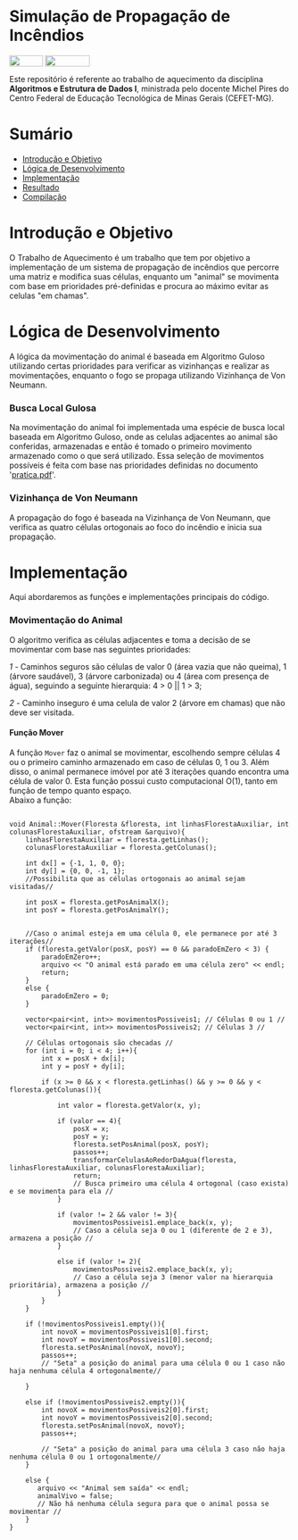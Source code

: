 # Simulação de Propagação de Incêndios

<div style="display: inline-block;">
<img align="center" height="20px" width="60px" src="https://img.shields.io/badge/C%2B%2B-00599C?style=for-the-badge&logo=c%2B%2B&logoColor=white"/> 
<img align="center" height="20px" width="80px" src="https://img.shields.io/badge/Made%20for-VSCode-1f425f.svg"/> 
</a> 
</div>

<p align= "justify">
<p>
Este repositório é referente ao trabalho de aquecimento da disciplina <strong>Algoritmos e Estrutura de Dados I</strong>, ministrada pelo docente Michel Pires do Centro Federal de Educação Tecnológica de Minas Gerais (CEFET-MG).
</p>

# Sumário

- [Introdução e Objetivo](#introdução_e_objetivo)
- [Lógica de Desenvolvimento](#logica_de_desenvolvimento)
- [Implementação](#implementação)
- [Resultado](#resultado)
- [Compilação](#compilação)

# Introdução e Objetivo

O Trabalho de Aquecimento é um trabalho que tem por objetivo a implementação de um sistema de propagação de incêndios que percorre uma matriz e modifica suas células, enquanto um "animal" se movimenta com base em prioridades pré-definidas e procura ao máximo evitar as celulas "em chamas".

# Lógica de Desenvolvimento

A lógica da movimentação do animal é baseada em Algoritmo Guloso utilizando certas prioridades para verificar as vizinhanças e realizar as movimentações, enquanto o fogo se propaga utilizando Vizinhança de Von Neumann.

### Busca Local Gulosa

Na movimentação do animal foi implementada uma espécie de busca local baseada em Algoritmo Guloso, onde as celulas adjacentes ao animal são conferidas, armazenadas e então é tomado o primeiro movimento armazenado como o que será utilizado. Essa seleção de movimentos possíveis é feita com base nas prioridades 
definidas no documento '[pratica.pdf](./pratica.pdf)'.

### Vizinhança de Von Neumann

A propagação do fogo é baseada na Vizinhança de Von Neumann, que verifica as quatro células ortogonais ao foco do incêndio e inicia sua propagação.

# Implementação

Aqui abordaremos as funções e implementações principais do código.

### Movimentação do Animal

O algoritmo verifica as células adjacentes e toma a decisão de se movimentar com base nas seguintes prioridades:

*1 -* Caminhos seguros são células de valor 0 (área vazia que não queima), 1 (árvore saudável), 3 (árvore carbonizada) ou 4 (área com presença de água), seguindo a seguinte hierarquia: 4 > 0 || 1 > 3;  
  
*2 -* Caminho inseguro é uma celula de valor 2 (árvore em chamas) que não deve ser visitada.

#### Função Mover
A função `Mover` faz o animal se movimentar, escolhendo sempre células 4 ou o primeiro caminho armazenado em caso de células 0, 1 ou 3. Além disso, o animal permanece imóvel por até 3 iterações quando encontra uma célula de valor 0. Esta função
possui custo computacional O(1), tanto em função de tempo quanto espaço.  
Abaixo a função:  

```

void Animal::Mover(Floresta &floresta, int linhasFlorestaAuxiliar, int colunasFlorestaAuxiliar, ofstream &arquivo){
    linhasFlorestaAuxiliar = floresta.getLinhas();
    colunasFlorestaAuxiliar = floresta.getColunas();
    
    int dx[] = {-1, 1, 0, 0};
    int dy[] = {0, 0, -1, 1};
    //Possibilita que as células ortogonais ao animal sejam visitadas//

    int posX = floresta.getPosAnimalX();
    int posY = floresta.getPosAnimalY();

    
    //Caso o animal esteja em uma célula 0, ele permanece por até 3 iterações//
    if (floresta.getValor(posX, posY) == 0 && paradoEmZero < 3) {
        paradoEmZero++;
        arquivo << "O animal está parado em uma célula zero" << endl;
        return;
    }
    else {
        paradoEmZero = 0;
    }

    vector<pair<int, int>> movimentosPossiveis1; // Células 0 ou 1 //
    vector<pair<int, int>> movimentosPossiveis2; // Células 3 //

    // Células ortogonais são checadas //
    for (int i = 0; i < 4; i++){
        int x = posX + dx[i];
        int y = posY + dy[i];

        if (x >= 0 && x < floresta.getLinhas() && y >= 0 && y < floresta.getColunas()){

            int valor = floresta.getValor(x, y);

            if (valor == 4){
                posX = x;
                posY = y;
                floresta.setPosAnimal(posX, posY);
                passos++;
                transformarCelulasAoRedorDaAgua(floresta, linhasFlorestaAuxiliar, colunasFlorestaAuxiliar);
                return;
                // Busca primeiro uma célula 4 ortogonal (caso exista) e se movimenta para ela //
            }

            if (valor != 2 && valor != 3){
                movimentosPossiveis1.emplace_back(x, y);
                // Caso a célula seja 0 ou 1 (diferente de 2 e 3), armazena a posição //
            }

            else if (valor != 2){
                movimentosPossiveis2.emplace_back(x, y);
                // Caso a célula seja 3 (menor valor na hierarquia prioritária), armazena a posição //
            }
        }
    }

    if (!movimentosPossiveis1.empty()){
        int novoX = movimentosPossiveis1[0].first;
        int novoY = movimentosPossiveis1[0].second;
        floresta.setPosAnimal(novoX, novoY);
        passos++;
        // "Seta" a posição do animal para uma célula 0 ou 1 caso não haja nenhuma célula 4 ortogonalmente//

    }

    else if (!movimentosPossiveis2.empty()){
        int novoX = movimentosPossiveis2[0].first;
        int novoY = movimentosPossiveis2[0].second;
        floresta.setPosAnimal(novoX, novoY);
        passos++;

        // "Seta" a posição do animal para uma célula 3 caso não haja nenhuma célula 0 ou 1 ortogonalmente//
    }

    else {
       arquivo << "Animal sem saída" << endl;
       animalVivo = false;
       // Não há nenhuma célula segura para que o animal possa se movimentar //
    }
}

```









